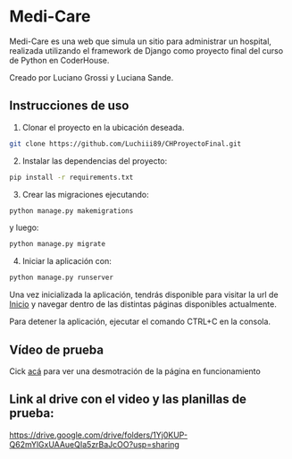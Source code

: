 # Medi-Care
Medi-Care es una web que simula un sitio para administrar un hospital, realizada utilizando el framework de Django como proyecto final del curso de Python en CoderHouse. 

Creado por Luciano Grossi y Luciana Sande.

## Instrucciones de uso

1. Clonar el proyecto en la ubicación deseada.

```bash
git clone https://github.com/Luchiii89/CHProyectoFinal.git
```

2. Instalar las dependencias del proyecto: 

```bash
pip install -r requirements.txt
```

3. Crear las migraciones ejecutando:

```bash
python manage.py makemigrations
```
y luego:

```bash
python manage.py migrate
```

4. Iniciar la aplicación con:

```bash
python manage.py runserver
```

Una vez inicializada la aplicación, tendrás disponible para visitar la url de [Inicio](http://127.0.0.1:8000/) y navegar dentro de las distintas páginas disponibles actualmente.

Para detener la aplicación, ejecutar el comando CTRL+C en la consola.

## Vídeo de prueba

Cick [acá](https://youtube.com.ar) para ver una desmotración de la página en funcionamiento

## Link al drive con el video y las planillas de prueba:

https://drive.google.com/drive/folders/1Yj0KUP-Q62mYlGxUAAueQIa5zrBaJcOO?usp=sharing

